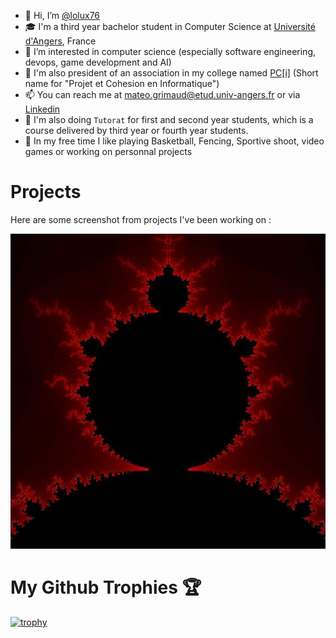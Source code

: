 - 👋 Hi, I’m [@lolux76](https://github.com/lolux76)
- 🎓 I'm a third year bachelor student in Computer Science at [Université d'Angers](https://www.univ-angers.fr/fr/index.html), France
- 👀 I’m interested in computer science (especially software engineering, devops, game development and AI) 
- 👥 I'm also president of an association in my college named [PC[i]](https://projetcohesion.info) (Short name for "Projet et Cohesion en Informatique")
- 📫 You can reach me at <mateo.grimaud@etud.univ-angers.fr> or via [Linkedin](https://www.linkedin.com/in/mat%C3%A9o-grimaud-1304a2210/)
- 🎒 I'm also doing ```Tutorat``` for first and second year students, which is a course delivered by third year or fourth year students.
- 🏀 In my free time I like playing Basketball, Fencing, Sportive shoot, video games or working on personnal projects


# Projects
Here are some screenshot from projects I've been working on :

![alt text](https://github.com/lolux76/FractalsGenerator/blob/master/image.jpeg)

# My Github Trophies 🏆

[![trophy](https://github-profile-trophy.vercel.app/?username=lolux76&theme=onedark)](https://github.com/ryo-ma/github-profile-trophy)
<!---
lolux76/lolux76 is a ✨ special ✨ repository because its `README.md` (this file) appears on your GitHub profile.
You can click the Preview link to take a look at your changes.

- 💞️ I’m looking to collaborate on ...
- 📫 How to reach me ...
--->
